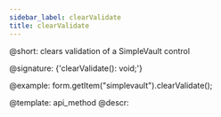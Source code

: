 ```yaml
---
sidebar_label: clearValidate
title: clearValidate
---          
```


@short: clears validation of a SimpleVault control

@signature: {'clearValidate(): void;'}

@example:
form.getItem("simplevault").clearValidate();


@template: api_method
@descr:


